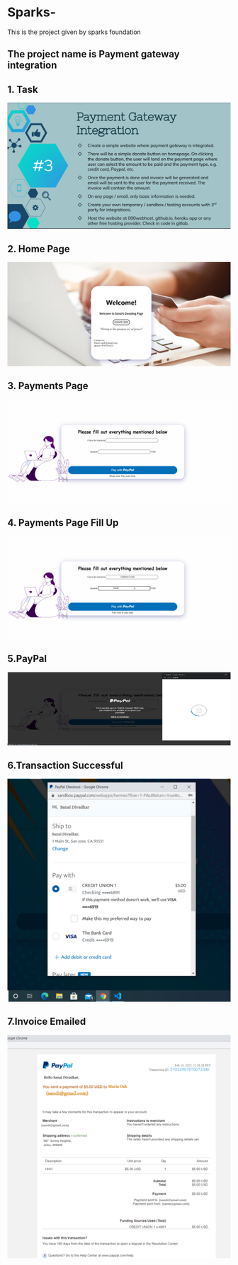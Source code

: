 # Sparks-
This is the project given by sparks foundation
<h2>The project name is <strong>Payment gateway integration</strong></h2>

## 1. Task
![Task](Payment-Integration/screenshots/0.PNG)
## 2. Home Page
![Homepage](Payment-Integration/screenshots/1.PNG)
## 3. Payments Page
![Payment Details](Payment-Integration/screenshots/2.PNG)

## 4. Payments Page Fill Up
![Login Details](Payment-Integration/screenshots/4.PNG)

## 5.PayPal
![PayPal ](Payment-Integration/screenshots/5.png)

## 6.Transaction Successful
![Transaction Successful ](Payment-Integration/screenshots/3.png)

## 7.Invoice Emailed
![Invoice Emailed ](Payment-Integration/screenshots/6.png)



